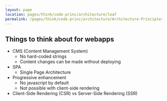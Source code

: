 ```yaml
---
layout: page
location: pages/think/code-princ/architecture/leaf
permalink: /pages/think/code-princ/architecture/Architecture-Principles
---
```


## Things to think about for webapps

- CMS (Content Management System)
    - No hard-coded strings
    - Content changes can be made without deploying
- SPA
    - Single Page Architecture
- Progressive enhancement
    - No javascript by default
    - Not possible with client-side rendering
- Client-Side Rendering (CSR) vs Server-Side Rendering (SSR)